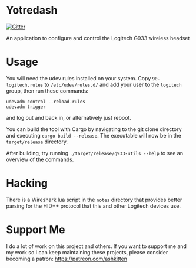 # Yotredash

[![Gitter](https://badges.gitter.im/g933-utils/Lobby.svg)](https://gitter.im/g933-utils/Lobby)

An application to configure and control the Logitech G933 wireless headset

# Usage

You will need the udev rules installed on your system. Copy `90-logitech.rules` to `/etc/udev/rules.d/` and add your user to the `logitech` group, then run these commands:
```
udevadm control --reload-rules
udevadm trigger
```
and log out and back in, or alternatively just reboot.

You can build the tool with Cargo by navigating to the git clone directory and executing `cargo build --release`. The executable will now be in the `target/release` directory.

After building, try running `./target/release/g933-utils --help` to see an overview of the commands.

# Hacking

There is a Wireshark lua script in the `notes` directory that provides better parsing for the HID++ protocol that this and other Logitech devices use.

# Support Me

I do a lot of work on this project and others. If you want to support me and my work so I can keep maintaining these projects, please consider becoming a patron: https://patreon.com/ashkitten
